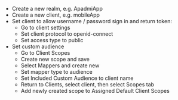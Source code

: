 - Create a new realm, e.g. ApadmiApp
- Create a new client, e.g. mobileApp
- Set client to allow username / password sign in and return token:
  - Go to client settings
  - Set client protocol to openid-connect
  - Set access type to public
- Set custom audience
  - Go to Client Scopes
  - Create new scope and save
  - Select Mappers and create new
  - Set mapper type to audience
  - Set Included Custom Audience to client name
  - Return to Clients, select client, then select Scopes tab
  - Add newly created scope to Assigned Default Client Scopes 